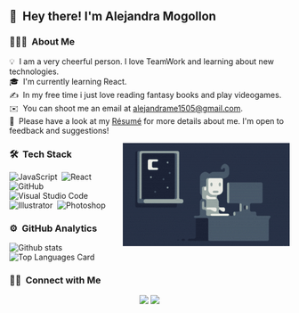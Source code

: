 


## 👋 &nbsp;Hey there! I'm Alejandra Mogollon 

### 👨🏻‍💻 &nbsp;About Me

💡 &nbsp;I am a very cheerful person. I love TeamWork and learning about new technologies.\
🎓 &nbsp;I'm currently learning React.\
✍️ &nbsp;In my free time i just love reading fantasy books and play videogames.\
✉️ &nbsp;You can shoot me an email at alejandrame1505@gmail.com.\
📄 &nbsp;Please have a look at my [Résumé](https://www.dropbox.com/s/xvjoltxjpd0jl73/CV%20Alejandra%20Mogollon%20Escuela.pdf?dl=0) for more details about me. I'm open to feedback and suggestions!


<img alt="Night Coding" src="https://raw.githubusercontent.com/AVS1508/AVS1508/master/assets/Night-Coding.gif" align="right"/>

### 🛠 &nbsp;Tech Stack


![JavaScript](https://img.shields.io/badge/-JavaScript-05122A?style=flat&logo=javascript)&nbsp;
![React](https://img.shields.io/badge/-React-05122A?style=flat&logo=react)&nbsp;
![GitHub](https://img.shields.io/badge/-GitHub-05122A?style=flat&logo=github)&nbsp;
![Visual Studio Code](https://img.shields.io/badge/-Visual%20Studio%20Code-05122A?style=flat&logo=visual-studio-code&logoColor=007ACC)&nbsp;
![Illustrator](https://img.shields.io/badge/-Illustrator-05122A?style=flat&logo=adobe-illustrator)&nbsp;
![Photoshop](https://img.shields.io/badge/-Photoshop-05122A?style=flat&logo=adobe-photoshop)&nbsp;


### ⚙️ &nbsp;GitHub Analytics

![Github stats](https://github-readme-stats.vercel.app/api?username=AlejandraMogollon&theme=highcontrast&show_icons=true&count_private=true)
![Top Languages Card](https://github-readme-stats.vercel.app/api/top-langs/?username=AlejandraMogollon&theme=highcontrast&show)

### 🤝🏻 &nbsp;Connect with Me

<p align="center">
<a href="https://linkedin.com/in/alejandrame"><img src="https://img.shields.io/badge/-Alejandra%20Mogollon%20-0077B5?style=flat&logo=Linkedin&logoColor=white"/></a>
<a href="mailto:alejandrame1505@gmail.com"><img src="https://img.shields.io/badge/-alejandrame1505@gmail.com-D14836?style=flat&logo=Gmail&logoColor=white"/></a>

</p>
